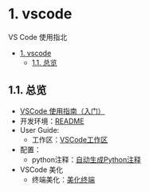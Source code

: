 # 1. vscode

VS Code 使用指北

- [1. vscode](#1-vscode)
  - [1.1. 总览](#11-总览)

## 1.1. 总览

- [VSCode 使用指南（入门）](./vscode_使用指南_入门.md)
- 开发环境：[README](./dev_env/README.md)
- User Guide:
  - 工作区：[VSCode工作区](./user_guide/vscode工作区.md)
- 配置：
  - python注释：[自动生成Python注释](config/python_自动生成注释.md)
- VSCode 美化
  - 终端美化：[美化终端](beautify/美化终端.md)

